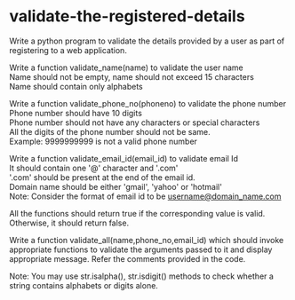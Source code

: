 # validate-the-registered-details
Write a python program to validate the details provided by a user as part of registering to a web application.<br>

Write a function validate_name(name) to validate the user name<br>
    Name should not be empty, name should not exceed 15 characters<br>
    Name should contain only alphabets<br>

Write a function validate_phone_no(phoneno) to validate the phone number<br>
    Phone number should have 10 digits<br>
    Phone number should not have any characters or special characters<br>
    All the digits of the phone number should not be same.<br>
    Example: 9999999999 is not a valid phone number<br>

Write a function validate_email_id(email_id) to validate email Id<br>
    It should contain one '@' character and '.com'<br>
    '.com' should be present at the end of the email id.<br>
    Domain name should be either 'gmail', 'yahoo' or 'hotmail'<br>
Note: Consider the format of email id to be username@domain_name.com<br>

All the functions should return true if the corresponding value is valid. Otherwise, it should return false.<br>

Write a function validate_all(name,phone_no,email_id) which should invoke appropriate functions to validate the arguments passed to it and display appropriate message. Refer the comments provided in the code.<br>

Note: You may use str.isalpha(), str.isdigit() methods to check whether a string contains alphabets or digits alone.<br>

